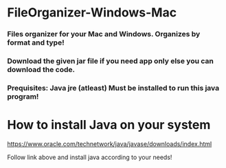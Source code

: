 # FileOrganizer-Windows-Mac
### Files organizer for your Mac and Windows. Organizes by format and type!

### Download the given jar file if you need app only else you can download the code.

### Prequisites: Java jre (atleast) Must be installed to run this java program!

# How to install Java on your system

https://www.oracle.com/technetwork/java/javase/downloads/index.html

Follow link above and install java according to your needs!
